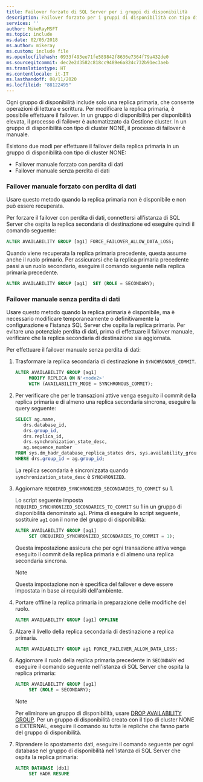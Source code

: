 ```yaml
---
title: Failover forzato di SQL Server per i gruppi di disponibilità
description: Failover forzato per i gruppi di disponibilità con tipo di cluster NONE
services: ''
author: MikeRayMSFT
ms.topic: include
ms.date: 02/05/2018
ms.author: mikeray
ms.custom: include file
ms.openlocfilehash: 0933f493ee71fe589842f8636e7364f79a432de0
ms.sourcegitcommit: dec2e2d3582c818cc9489e6a824c732b91ec3aeb
ms.translationtype: HT
ms.contentlocale: it-IT
ms.lasthandoff: 08/11/2020
ms.locfileid: "88122495"
---
```

Ogni gruppo di disponibilità include solo una replica primaria, che consente operazioni di lettura e scrittura. Per modificare la replica primaria, è possibile effettuare il failover. In un gruppo di disponibilità per disponibilità elevata, il processo di failover è automatizzato da Gestione cluster. In un gruppo di disponibilità con tipo di cluster NONE, il processo di failover è manuale. 

Esistono due modi per effettuare il failover della replica primaria in un gruppo di disponibilità con tipo di cluster NONE:

- Failover manuale forzato con perdita di dati
- Failover manuale senza perdita di dati

### <a name="forced-manual-failover-with-data-loss"></a>Failover manuale forzato con perdita di dati

Usare questo metodo quando la replica primaria non è disponibile e non può essere recuperata. 

Per forzare il failover con perdita di dati, connettersi all'istanza di SQL Server che ospita la replica secondaria di destinazione ed eseguire quindi il comando seguente:

```SQL
ALTER AVAILABILITY GROUP [ag1] FORCE_FAILOVER_ALLOW_DATA_LOSS;
```

Quando viene recuperata la replica primaria precedente, questa assume anche il ruolo primario. Per assicurarsi che la replica primaria precedente passi a un ruolo secondario, eseguire il comando seguente nella replica primaria precedente.

```SQL
ALTER AVAILABILITY GROUP [ag1]  SET (ROLE = SECONDARY);
```

### <a name="manual-failover-without-data-loss"></a>Failover manuale senza perdita di dati

Usare questo metodo quando la replica primaria è disponibile, ma è necessario modificare temporaneamente o definitivamente la configurazione e l'istanza SQL Server che ospita la replica primaria. Per evitare una potenziale perdita di dati, prima di effettuare il failover manuale, verificare che la replica secondaria di destinazione sia aggiornata. 

Per effettuare il failover manuale senza perdita di dati:

1. Trasformare la replica secondaria di destinazione in `SYNCHRONOUS_COMMIT`.

   ```SQL
   ALTER AVAILABILITY GROUP [ag1] 
        MODIFY REPLICA ON N'<node2>' 
        WITH (AVAILABILITY_MODE = SYNCHRONOUS_COMMIT);
   ```

1. Per verificare che per le transazioni attive venga eseguito il commit della replica primaria e di almeno una replica secondaria sincrona, eseguire la query seguente: 

   ```SQL
   SELECT ag.name, 
      drs.database_id, 
      drs.group_id, 
      drs.replica_id, 
      drs.synchronization_state_desc, 
      ag.sequence_number
   FROM sys.dm_hadr_database_replica_states drs, sys.availability_groups ag
   WHERE drs.group_id = ag.group_id; 
   ```

   La replica secondaria è sincronizzata quando `synchronization_state_desc` è `SYNCHRONIZED`.

1. Aggiornare `REQUIRED_SYNCHRONIZED_SECONDARIES_TO_COMMIT` su 1.

   Lo script seguente imposta `REQUIRED_SYNCHRONIZED_SECONDARIES_TO_COMMIT` su 1 in un gruppo di disponibilità denominato `ag1`. Prima di eseguire lo script seguente, sostituire `ag1` con il nome del gruppo di disponibilità:

   ```SQL
   ALTER AVAILABILITY GROUP [ag1] 
        SET (REQUIRED_SYNCHRONIZED_SECONDARIES_TO_COMMIT = 1);
   ```

   Questa impostazione assicura che per ogni transazione attiva venga eseguito il commit della replica primaria e di almeno una replica secondaria sincrona. 
   >[!NOTE]
   >Questa impostazione non è specifica del failover e deve essere impostata in base ai requisiti dell'ambiente.
   
1. Portare offline la replica primaria in preparazione delle modifiche del ruolo.
   ```SQL
   ALTER AVAILABILITY GROUP [ag1] OFFLINE
   ```

1. Alzare il livello della replica secondaria di destinazione a replica primaria. 

   ```SQL
   ALTER AVAILABILITY GROUP ag1 FORCE_FAILOVER_ALLOW_DATA_LOSS; 
   ``` 

1. Aggiornare il ruolo della replica primaria precedente in `SECONDARY` ed eseguire il comando seguente nell'istanza di SQL Server che ospita la replica primaria:

   ```SQL
   ALTER AVAILABILITY GROUP [ag1] 
        SET (ROLE = SECONDARY); 
   ```

   > [!NOTE] 
   > Per eliminare un gruppo di disponibilità, usare [DROP AVAILABILITY GROUP](https://docs.microsoft.com/sql/t-sql/statements/drop-availability-group-transact-sql). Per un gruppo di disponibilità creato con il tipo di cluster NONE o EXTERNAL, eseguire il comando su tutte le repliche che fanno parte del gruppo di disponibilità.

1. Riprendere lo spostamento dati, eseguire il comando seguente per ogni database nel gruppo di disponibilità nell'istanza di SQL Server che ospita la replica primaria: 

   ```sql
   ALTER DATABASE [db1]
        SET HADR RESUME
   ```
